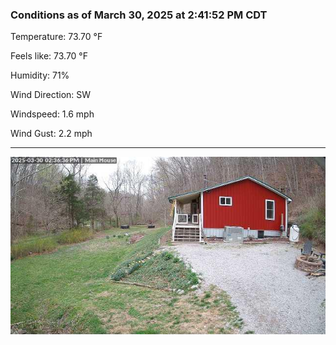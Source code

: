 ### Conditions as of March 30, 2025 at 2:41:52 PM CDT 

Temperature: 73.70 &deg;F

Feels like: 73.70 &deg;F

Humidity: 71%

Wind Direction: SW

Windspeed: 1.6 mph

Wind Gust: 2.2 mph

---

<img src="./images/latest.jpeg"/>


